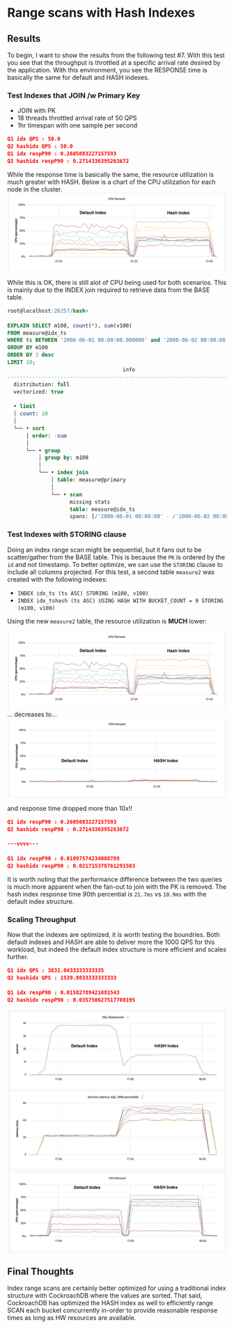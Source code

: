 # Range scans with Hash Indexes

## Results

To begin, I want to show the results from the following test #7.  With this test you see that the throughput is throttled at a specific arrival rate desired by the application.  With this environment, you see the RESPONSE time is basically the same for default and HASH indexes.

### Test Indexes that JOIN /w Primary Key

* JOIN with PK
* 18 threads throttled arrival rate of 50 QPS
* 1hr timespan with one sample per second

```json
Q1 idx QPS : 50.0
Q2 hashidx QPS : 50.0
Q1 idx respP90 : 0.2605083227157593
Q2 hashidx respP90 : 0.2714336395263672
```

While the response time is basically the same, the resource utilization is much greater with HASH.  Below is a chart of the CPU utilization for each node in the cluster.
![](test7_measure_18threads_join_1hr_CPU.png)

While this is OK, there is still alot of CPU being used for both scenarios.  This is mainly due to the INDEX join required to retrieve data from the BASE table.

```sql
root@localhost:26257/hash> 

EXPLAIN SELECT m100, count(*), sum(v100)
FROM measure@idx_ts
WHERE ts BETWEEN '2000-06-01 00:00:00.000000' and '2000-06-02 00:00:00.000000'
GROUP BY m100
ORDER BY 3 desc
LIMIT 10;
                                     info
------------------------------------------------------------------------------
  distribution: full
  vectorized: true

  • limit
  │ count: 10
  │
  └── • sort
      │ order: -sum
      │
      └── • group
          │ group by: m100
          │
          └── • index join
              │ table: measure@primary
              │
              └── • scan
                    missing stats
                    table: measure@idx_ts
                    spans: [/'2000-06-01 00:00:00' - /'2000-06-02 00:00:00']
```



### Test Indexes with STORING clause

Doing an index range scan might be sequential, but it fans out to be scatter/gather from the BASE table.  This is because the `PK` is ordered by the `id` and not timestamp.  To better optimize, we can use the `STORING` clause to include all columns projected.  For this test, a second table `measure2` was created with the following indexes:  

* `INDEX idx_ts (ts ASC) STORING (m100, v100)` 
* `INDEX idx_tshash (ts ASC) USING HASH WITH BUCKET_COUNT = 9 STORING (m100, v100)`

Using the new `measure2` table, the resource utilization is **MUCH** lower:

![](test7_measure_18threads_join_1hr_CPU.png)
... decreases to...
![](test8_measure2_18threads_stored_throttle_1hr_CPU.png)

and response time dropped more than 10x!!

```json
Q1 idx respP90 : 0.2605083227157593
Q2 hashidx respP90 : 0.2714336395263672

---vvvv---

Q1 idx respP90 : 0.01097574234008789
Q2 hashidx respP90 : 0.021715378761291503
```

It is worth noting that the performance difference between the two queries is much more apparent when the fan-out to join with the PK is removed.  The hash index response time 90th percential is `21.7ms` vs `10.9ms` with the default index structure.

### Scaling Throughput

Now that the indexes are optimized, it is worth testing the boundries. Both default indexes and HASH are able to deliver more the 1000 QPS for this workload, but indeed the default index structure is more efficient and scales further.

```json
Q1 idx QPS : 3831.0433333333335
Q2 hashidx QPS : 1539.8033333333333

Q1 idx respP90 : 0.01582789421081543
Q2 hashidx respP90 : 0.035750627517700195
```
![](test4_measure2_36threads_nolimit.png)
![](test4_measure2_36threads_nolimit_CPU.png)

## Final Thoughts

Index range scans are certainly better optimized for using a traditional index structure with CockroachDB where the values are sorted.  That said, CockroachDB has optimized the HASH index as well to efficiently range SCAN each bucket concurrently in-order to provide reasonable response times as long as HW resources are available.
